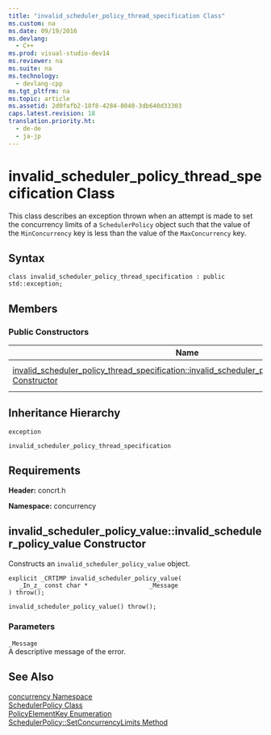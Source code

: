 ```yaml
---
title: "invalid_scheduler_policy_thread_specification Class"
ms.custom: na
ms.date: 09/19/2016
ms.devlang: 
  - C++
ms.prod: visual-studio-dev14
ms.reviewer: na
ms.suite: na
ms.technology: 
  - devlang-cpp
ms.tgt_pltfrm: na
ms.topic: article
ms.assetid: 2d0fafb2-18f8-4284-8040-3db640d33303
caps.latest.revision: 18
translation.priority.ht: 
  - de-de
  - ja-jp
---
```

# invalid_scheduler_policy_thread_specification Class
This class describes an exception thrown when an attempt is made to set the concurrency limits of a             `SchedulerPolicy` object such that the value of the             `MinConcurrency` key is less than the value of the             `MaxConcurrency` key.  
  
## Syntax  
  
```  
class invalid_scheduler_policy_thread_specification : public std::exception;  
```  
  
## Members  
  
### Public Constructors  
  
|Name|Description|  
|----------|-----------------|  
|[invalid_scheduler_policy_thread_specification::invalid_scheduler_policy_thread_specification Constructor](../vs140/invalid_scheduler_policy_value-Class.md#invalid_scheduler_policy_thread_specification__invalid_scheduler_policy_thread_specification_constructor)|Overloaded. Constructs an                                         `invalid_scheduler_policy_value` object.|  
  
## Inheritance Hierarchy  
 `exception`  
  
 `invalid_scheduler_policy_thread_specification`  
  
## Requirements  
 **Header:** concrt.h  
  
 **Namespace:** concurrency  
  
##  <a name="invalid_scheduler_policy_value__invalid_scheduler_policy_value_constructor"></a>  invalid_scheduler_policy_value::invalid_scheduler_policy_value Constructor  
 Constructs an                 `invalid_scheduler_policy_value` object.  
  
```  
explicit _CRTIMP invalid_scheduler_policy_value(  
   _In_z_ const char *                 _Message  
) throw();  
  
invalid_scheduler_policy_value() throw();  
```  
  
### Parameters  
 `_Message`  
 A descriptive message of the error.  
  
## See Also  
 [concurrency Namespace](../vs140/concurrency-Namespace.md)   
 [SchedulerPolicy Class](../vs140/SchedulerPolicy-Class.md)   
 [PolicyElementKey Enumeration](concurrency_namespace_Enumerations)   
 [SchedulerPolicy::SetConcurrencyLimits Method](../vs140/SchedulerPolicy-Class.md#schedulerpolicy__setconcurrencylimits_method)